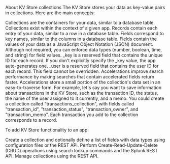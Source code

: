 About KV Store collections
The KV Store stores your data as key-value pairs in collections. Here are the main concepts:

Collections are the containers for your data, similar to a database table. Collections exist within the context of a given app.
Records contain each entry of your data, similar to a row in a database table.
Fields correspond to key names, similar to the columns in a database table. Fields contain the values of your data as a JavaScript Object Notation (JSON) document. Although not required, you can enforce data types (number, boolean, time, and string) for field values.
_key is a reserved field that contains the unique ID for each record. If you don't explicitly specify the _key value, the app auto-generates one.
_user is a reserved field that contains the user ID for each record. This field cannot be overridden.
Accelerations improve search performance by making searches that contain accelerated fields return faster. Accelerations store a small portion of the collection's data set in an easy-to-traverse form.
For example, let's say you want to save information about transactions in the KV Store, such as the transaction ID, the status, the name of the user assigned to it currently, and a memo. You could create a collection called "transactions_collection", with fields called "transaction_id", "transaction_status", "transaction_owner", and "transaction_memo". Each transaction you add to the collection corresponds to a record.

To add KV Store functionality to an app:

Create a collection and optionally define a list of fields with data types using configuration files or the REST API.
Perform Create-Read-Update-Delete (CRUD) operations using search lookup commands and the Splunk REST API.
Manage collections using the REST API.
